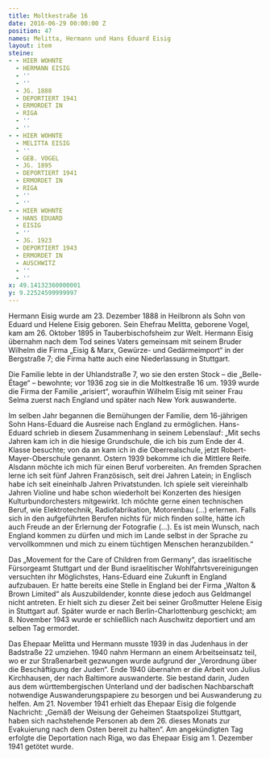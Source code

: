 ```yaml
---
title: Moltkestraße 16
date: 2016-06-29 00:00:00 Z
position: 47
names: Melitta, Hermann und Hans Eduard Eisig
layout: item
steine:
- - HIER WOHNTE
  - HERMANN EISIG
  - ''
  - ''
  - JG. 1888
  - DEPORTIERT 1941
  - ERMORDET IN
  - RIGA
  - ''
  - ''
- - HIER WOHNTE
  - MELITTA EISIG
  - ''
  - GEB. VOGEL
  - JG. 1895
  - DEPORTIERT 1941
  - ERMORDET IN
  - RIGA
  - ''
  - ''
- - HIER WOHNTE
  - HANS EDUARD
  - EISIG
  - ''
  - JG. 1923
  - DEPORTIERT 1943
  - ERMORDET IN
  - AUSCHWITZ
  - ''
  - ''
x: 49.14132360000001
y: 9.22524599999997
---
```


Hermann Eisig wurde am 23. Dezember 1888 in Heilbronn als Sohn von Eduard und Helene Eisig geboren. Sein Ehefrau Melitta, geborene Vogel, kam am 26. Oktober 1895 in Tauberbischofsheim zur Welt. Hermann Eisig übernahm nach dem Tod seines Vaters gemeinsam mit seinem Bruder Wilhelm die Firma „Eisig & Marx, Gewürze- und Gedärmeimport“ in der Bergstraße 7; die Firma hatte auch eine Niederlassung in Stuttgart.

Die Familie lebte in der Uhlandstraße 7, wo sie den ersten Stock – die „Belle-Étage“ – bewohnte; vor 1936 zog sie in die Moltkestraße 16 um. 1939 wurde die Firma der Familie „arisiert“, woraufhin Wilhelm Eisig mit seiner Frau Selma zuerst nach England und später nach New York auswanderte.

Im selben Jahr begannen die Bemühungen der Familie, dem 16-jährigen Sohn Hans-Eduard die Ausreise nach England zu ermöglichen. Hans-Eduard schrieb in diesem Zusammenhang in seinem Lebenslauf: „Mit sechs Jahren kam ich in die hiesige Grundschule, die ich bis zum Ende der 4. Klasse besuchte; von da an kam ich in die Oberrealschule, jetzt Robert-Mayer-Oberschule genannt. Ostern 1939 bekomme ich die Mittlere Reife. Alsdann möchte ich mich für einen Beruf vorbereiten. An fremden Sprachen lerne ich seit fünf Jahren Französisch, seit drei Jahren Latein; in Englisch habe ich seit eineinhalb Jahren Privatstunden. Ich spiele seit viereinhalb Jahren Violine und habe schon wiederholt bei Konzerten des hiesigen Kulturbundorchesters mitgewirkt. Ich möchte gerne einen technischen Beruf, wie Elektrotechnik, Radiofabrikation, Motorenbau (…) erlernen. Falls sich in den aufgeführten Berufen nichts für mich finden sollte, hätte ich auch Freude an der Erlernung der Fotografie (…). Es ist mein Wunsch, nach England kommen zu dürfen und mich im Lande selbst in der Sprache zu vervollkommnen und mich zu einem tüchtigen Menschen heranzubilden.“

Das „Movement for the Care of Children from Germany“, das israelitische Fürsorgeamt Stuttgart und der Bund israelitischer Wohlfahrtsvereinigungen versuchten ihr Möglichstes, Hans-Eduard eine Zukunft in England aufzubauen. Er hatte bereits eine Stelle in England bei der Firma „Walton & Brown Limited“ als Auszubildender, konnte diese jedoch aus Geldmangel nicht antreten. Er hielt sich zu dieser Zeit bei seiner Großmutter Helene Eisig in Stuttgart auf. Später wurde er nach Berlin-Charlottenburg geschickt; am 8. November 1943 wurde er schließlich nach Auschwitz deportiert und am selben Tag ermordet.

Das Ehepaar Melitta und Hermann musste 1939 in das Judenhaus in der Badstraße 22 umziehen. 1940 nahm Hermann an einem Arbeitseinsatz teil, wo er zur Straßenarbeit gezwungen wurde aufgrund der „Verordnung über die Beschäftigung der Juden“. Ende 1940 übernahm er die Arbeit von Julius Kirchhausen, der nach Baltimore auswanderte. Sie bestand darin, Juden aus dem württembergischen Unterland und der badischen Nachbarschaft notwendige Auswanderungspapiere zu besorgen und bei Auswanderung zu helfen. Am 21. November 1941 erhielt das Ehepaar Eisig die folgende Nachricht: „Gemäß der Weisung der Geheimen Staatspolizei Stuttgart, haben sich nachstehende Personen ab dem 26. dieses Monats zur Evakuierung nach dem Osten bereit zu halten“. Am angekündigten Tag erfolgte die Deportation nach Riga, wo das Ehepaar Eisig am 1. Dezember 1941 getötet wurde.